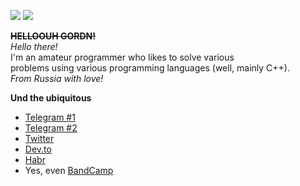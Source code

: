 ![](https://github-readme-stats.vercel.app/api?username=undnull&count_private=true&show_icons=true) ![](https://github-readme-stats.vercel.app/api/top-langs/?username=undnull&layout=compact)  

~~**HELLOOUH GORDN!**~~  
_Hello there!_  
I'm an amateur programmer who likes to solve various  
problems using various programming languages (well, mainly C++).  
_From Russia with love!_  


**Und the ubiquitous**
* [Telegram #1](https://t.me/undxx)
* [Telegram #2](https://t.me/undwastaken)
* [Twitter](https://twitter.com/undwastaken)
* [Dev.to](https://dev.to/undwastaken)
* [Habr](https://habr.com/ru/users/undbsd/)
* Yes, even [BandCamp](http://undwastaken.bandcamp.com/)
